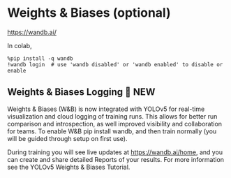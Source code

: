 

<!--
 * @version:
 * @Author:  StevenJokess https://github.com/StevenJokess
 * @Date: 2020-12-17 21:24:05
 * @LastEditors:  StevenJokess https://github.com/StevenJokess
 * @LastEditTime: 2020-12-17 21:25:07
 * @Description:
 * @TODO::
 * @Reference:https://colab.research.google.com/github/ultralytics/yolov5/blob/master/tutorial.ipynb#scrollTo=2fLAV42oNb7M
-->
# Weights & Biases (optional)


https://wandb.ai/

In colab,
```
%pip install -q wandb
!wandb login  # use 'wandb disabled' or 'wandb enabled' to disable or enable
```

## Weights & Biases Logging 🌟 NEW

Weights & Biases (W&B) is now integrated with YOLOv5 for real-time visualization and cloud logging of training runs. This allows for better run comparison and introspection, as well improved visibility and collaboration for teams. To enable W&B pip install wandb, and then train normally (you will be guided through setup on first use).

During training you will see live updates at https://wandb.ai/home, and you can create and share detailed Reports of your results. For more information see the YOLOv5 Weights & Biases Tutorial.
